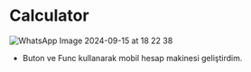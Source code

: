 # Calculator

![WhatsApp Image 2024-09-15 at 18 22 38](https://github.com/user-attachments/assets/7195deb1-06f5-401b-ac4a-671f71d073b5)


- Buton ve Func kullanarak mobil hesap makinesi geliştirdim. 
